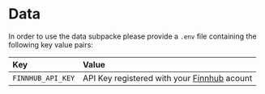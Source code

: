# Data

In order to use the data subpacke please provide a ``.env`` file containing the following key value pairs:

Key | Value |
:---|:---|
`FINNHUB_API_KEY` | API Key registered with your [Finnhub](https://finnhub.io/) acount